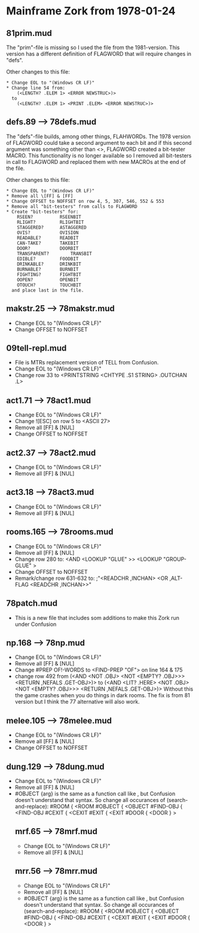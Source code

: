 # Mainframe Zork from 1978-01-24

## 81prim.mud
The "prim"-file is missing so I used the file from the 1981-version. This version has a different definition of FLAGWORD that will require changes in "defs".

Other changes to this file:
~~~
* Change EOL to "(Windows CR LF)"
* Change line 54 from:
	(<LENGTH? .ELEM 1> <ERROR NEWSTRUC>)>
  to
	(<LENGTH? .ELEM 1> <PRINT .ELEM> <ERROR NEWSTRUC>)>
~~~

## defs.89 --> 78defs.mud
The "defs"-file builds, among other things, FLAHWORDs. The 1978 version of FLAGWORD could take a second argument to each bit and if this second argument was something other than <>, FLAGWORD created a bit-tester MACRO. This functionality is no longer available so I removed all bit-testers in call to FLAGWORD and replaced them with new MACROs at the end of the file.

Other changes to this file:
~~~
* Change EOL to "(Windows CR LF)"
* Remove all \[FF] & [FF]
* Change OFFSET to NOFFSET on row 4, 5, 307, 546, 552 & 553
* Remove all "bit-testers" from calls to FLAGWORD
* Create "bit-testers" for:
	RSEEN?			RSEENBIT
	RLIGHT?			RLIGHTBIT
	STAGGERED?		ASTAGGERED
	OVIS?			OVISION
	READABLE?		READBIT
	CAN-TAKE?		TAKEBIT
	DOOR?			DOORBIT
	TRANSPARENT?		TRANSBIT
	EDIBLE?			FOODBIT
	DRINKABLE?		DRINKBIT
	BURNABLE?		BURNBIT
	FIGHTING?		FIGHTBIT
	OOPEN?			OPENBIT
	OTOUCH?			TOUCHBIT
  and place last in the file.
~~~

makstr.25 --> 78makstr.mud
--------------------------
* Change EOL to "(Windows CR LF)"
* Change OFFSET to NOFFSET

09tell-repl.mud
---------------
* File is MTRs replacement version of TELL from Confusion.
* Change EOL to "(Windows CR LF)"
* Change row 33 to
    <PRINTSTRING <CHTYPE .S1 STRING> .OUTCHAN .L>

act1.71 --> 78act1.mud
----------------------
* Change EOL to "(Windows CR LF)"
* Change !\[ESC] on row 5 to <ASCII 27>
* Remove all [FF] & [NUL]
* Change OFFSET to NOFFSET

act2.37 --> 78act2.mud
----------------------
* Change EOL to "(Windows CR LF)"
* Remove all [FF] & [NUL]

act3.18 --> 78act3.mud
----------------------
* Change EOL to "(Windows CR LF)"
* Remove all [FF] & [NUL]

rooms.165 --> 78rooms.mud
-------------------------
* Change EOL to "(Windows CR LF)"
* Remove all [FF] & [NUL]
* Change row 280 to:
	<AND <GET PACKAGE OBLIST> <LOOKUP "GLUE" <GET PACKAGE OBLIST>>> <LOOKUP "GROUP-GLUE" <GET INITIAL OBLIST>>
* Change OFFSET to NOFFSET
* Remark/change row 631-632 to:
	;"<READCHR ,INCHAN>
	  <OR ,ALT-FLAG <READCHR ,INCHAN>>"

78patch.mud
-----------
* This is a new file that includes som additions to make this Zork run under Confusion

np.168 --> 78np.mud
-------------------
* Change EOL to "(Windows CR LF)"
* Remove all [FF] & [NUL]
* Change #PREP OF!-WORDS to <FIND-PREP "OF"> on line 164 & 175
* change row 492 from
	      (<AND <NOT .OBJ> <NOT <EMPTY? .OBJ>>> <RETURN ,NEFALS .GET-OBJ>)>
	to
	      (<AND <LIT? .HERE> <NOT .OBJ> <NOT <EMPTY? .OBJ>>> <RETURN ,NEFALS .GET-OBJ>)>
  Without this the game crashes when you do things in dark rooms. The fix is from 81 version
  but I think the 77 alternative will also work.
  
melee.105 --> 78melee.mud
-------------------------
* Change EOL to "(Windows CR LF)"
* Remove all [FF] & [NUL]
* Change OFFSET to NOFFSET

dung.129 --> 78dung.mud
-----------------------
* Change EOL to "(Windows CR LF)"
* Remove all [FF] & [NUL]
* #OBJECT {arg} is the same as a function call like <OBJECT arg>, but Confusion doesn't understand that syntax.
  So change all occurances of (search-and-replace):
	#ROOM {			<ROOM 
	#OBJECT {		<OBJECT 
	#FIND-OBJ {		<FIND-OBJ 
	#CEXIT {		<CEXIT
	#EXIT {			<EXIT
	#DOOR {			<DOOR 
	}				>

mrf.65 --> 78mrf.mud
--------------------
* Change EOL to "(Windows CR LF)"
* Remove all [FF] & [NUL]

	
mrr.56 --> 78mrr.mud
--------------------
* Change EOL to "(Windows CR LF)"
* Remove all [FF] & [NUL]
* #OBJECT {arg} is the same as a function call like <OBJECT arg>, but Confusion doesn't understand that syntax.
  So change all occurances of (search-and-replace):
	#ROOM {			<ROOM 
	#OBJECT {		<OBJECT 
	#FIND-OBJ {		<FIND-OBJ 
	#CEXIT {		<CEXIT
	#EXIT {			<EXIT
	#DOOR {			<DOOR 
	}				>

